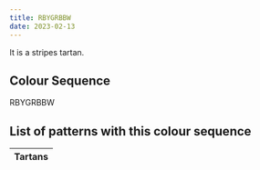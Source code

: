 ```yaml
---
title: RBYGRBBW
date: 2023-02-13
---
```

<no value>

It is a <no value> stripes tartan.


## Colour Sequence
RBYGRBBW

## List of patterns with this colour sequence

| Tartans |
|---------------|
